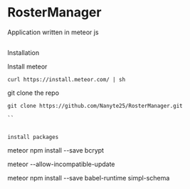 # RosterManager
Application written in meteor js 

##
Installation


Install meteor 
```
curl https://install.meteor.com/ | sh

```

git clone the repo

```
git clone https://github.com/Nanyte25/RosterManager.git

``


install packages

```

meteor npm install --save bcrypt

meteor --allow-incompatible-update

meteor npm install --save babel-runtime simpl-schema


```
